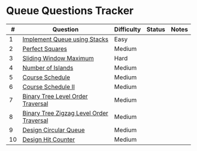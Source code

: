 # Queue Questions Tracker

| #  | Question                                                                                      | Difficulty | Status   | Notes                                  |
|----|-----------------------------------------------------------------------------------------------|------------|----------|----------------------------------------|
| 1  | [Implement Queue using Stacks](https://leetcode.com/problems/implement-queue-using-stacks/)   | Easy       |        |                                        |
| 2  | [Perfect Squares](https://leetcode.com/problems/perfect-squares/)                             | Medium     |        |                                        |
| 3  | [Sliding Window Maximum](https://leetcode.com/problems/sliding-window-maximum/)               | Hard       |        |                                        |
| 4  | [Number of Islands](https://leetcode.com/problems/number-of-islands/)                         | Medium     |        |                                        |
| 5  | [Course Schedule](https://leetcode.com/problems/course-schedule/)                             | Medium     |        |                                        |
| 6  | [Course Schedule II](https://leetcode.com/problems/course-schedule-ii/)                       | Medium     |        |                                        |
| 7  | [Binary Tree Level Order Traversal](https://leetcode.com/problems/binary-tree-level-order-traversal/) | Medium |        |                                        |
| 8  | [Binary Tree Zigzag Level Order Traversal](https://leetcode.com/problems/binary-tree-zigzag-level-order-traversal/) | Medium |        |                                        |
| 9  | [Design Circular Queue](https://leetcode.com/problems/design-circular-queue/)                 | Medium     |        |                                        |
| 10 | [Design Hit Counter](https://leetcode.com/problems/design-hit-counter/)                       | Medium     |        |                                        |
